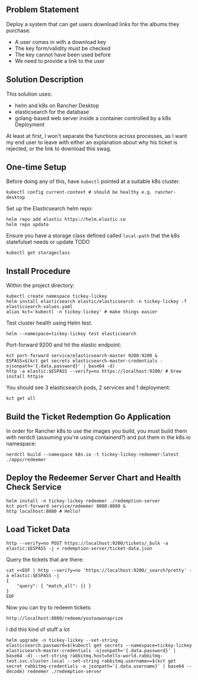 ## Problem Statement

Deploy a system that can get users download links for the albums they purchase.

-   A user comes in with a download key
-   The key form/validity must be checked
-   The key cannot have been used before
-   We need to provide a link to the user

## Solution Description

This solution uses:

-   helm and k8s on Rancher Desktop
-   elasticsearch for the database
-   golang-based web server inside a container controlled by a k8s Deployment

At least at first, I won't separate the functions across processes, as I want my end user to leave with either an explanation about why his ticket is rejected, or the link to download this swag.

## One-time Setup

Before doing any of this, have `kubectl` pointed at a suitable k8s cluster.

    kubectl config current-context # should be healthy e.g. rancher-desktop

Set up the Elasticsearch helm repo:

    helm repo add elastic https://helm.elastic.co
    helm repo update

Ensure you have a storage class defined called `local-path` that the k8s statefulset needs or update TODO

    kubectl get storageclass

## Install Procedure

Within the project directory:

    kubectl create namespace tickey-lickey
    helm install elasticsearch elastic/elasticsearch -n tickey-lickey -f elasticsearch-values.yaml
    alias kct='kubectl -n tickey-lickey' # make things easier

Test cluster health using Helm test.

    helm --namespace=tickey-lickey test elasticsearch

Port-forward 9200 and hit the elastic endpoint:

    kct port-forward service/elasticsearch-master 9200:9200 &
    ESPASS=$(kct get secrets elasticsearch-master-credentials -ojsonpath='{.data.password}' | base64 -d)
    http -a elastic:$ESPASS --verify=no https://localhost:9200/ # brew install httpie

You should see 3 elasticsearch pods, 2 services and 1 deployment:

    kct get all

## Build the Ticket Redemption Go Application

In order for Rancher k8s to use the images you build, you must build them with nerdctl (assuming you're using containerd?) and put them in the k8s.io namespace:

    nerdctl build --namespace k8s.io -t tickey-lickey-redeemer:latest ./apps/redeemer

## Deploy the Redeemer Server Chart and Health Check Service

    helm install -n tickey-lickey redeemer ./redemption-server
    kct port-forward service/redeemer 8080:8080 &
    http localhost:8080 # Hello?

## Load Ticket Data

    http --verify=no POST https://localhost:9200/tickets/_bulk -a elastic:$ESPASS -j < redemption-server/ticket-data.json

Query the tickets that are there:

    cat <<EOF | http --verify=no 'https://localhost:9200/_search?pretty' -a elastic:$ESPASS -j
    {
        "query": { "match_all": {} }
    }
    EOF

Now you can try to redeem tickets:

    http://localhost:8080/redeem/youtoowonaprize

I did this kind of stuff a lot

    helm upgrade -n tickey-lickey --set-string elasticsearch.password=$(kubectl get secrets --namespace=tickey-lickey elasticsearch-master-credentials -ojsonpath='{.data.password}' | base64 -d) --set-string rabbitmq.host=hello-world.rabbitmq-test.svc.cluster.local --set-string rabbitmq.username==$(kct get secret rabbitmq-credentials -o jsonpath='{.data.username}' | base64 --decode) redeemer ./redemption-server
